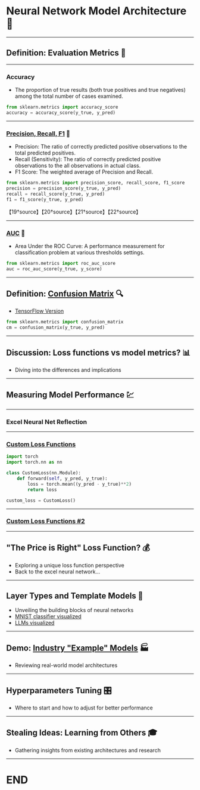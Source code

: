 # Neural Network Model Architecture 🧠

---

## Definition: Evaluation Metrics 🎯

---

### Accuracy
- The proportion of true results (both true positives and true negatives) among the total number of cases examined.
```python
from sklearn.metrics import accuracy_score
accuracy = accuracy_score(y_true, y_pred)
```

---

### [Precision, Recall, F1](https://emkademy.com/research/toolbox/2020-03-02-accuracy-precision-recall) 🎯
- Precision: The ratio of correctly predicted positive observations to the total predicted positives.
- Recall (Sensitivity): The ratio of correctly predicted positive observations to the all observations in actual class.
- F1 Score: The weighted average of Precision and Recall.

```python
from sklearn.metrics import precision_score, recall_score, f1_score
precision = precision_score(y_true, y_pred)
recall = recall_score(y_true, y_pred)
f1 = f1_score(y_true, y_pred)
```
【19†source】【20†source】【21†source】【22†source】

---

### [AUC](https://paulvanderlaken.com/2019/08/16/roc-auc-precision-and-recall-visually-explained) 🎯
- Area Under the ROC Curve: A performance measurement for classification problem at various thresholds settings.
```python
from sklearn.metrics import roc_auc_score
auc = roc_auc_score(y_true, y_score)
```

---

## Definition: [Confusion Matrix](https://www.statology.org/confusion-matrix-python/) 🔍
* [TensorFlow Version](https://www.tensorflow.org/tutorials/audio/simple_audio#display_a_confusion_matrix)

```python
from sklearn.metrics import confusion_matrix
cm = confusion_matrix(y_true, y_pred)
```

---

## Discussion: Loss functions vs model metrics? 📊
* Diving into the differences and implications

---

## Measuring Model Performance 💹

---

### Excel Neural Net Reflection

---

### [Custom Loss Functions](https://stackoverflow.com/questions/53980031/pytorch-custom-loss-function)

```python
import torch
import torch.nn as nn

class CustomLoss(nn.Module):
    def forward(self, y_pred, y_true):
        loss = torch.mean((y_pred - y_true)**2)
        return loss

custom_loss = CustomLoss()
```

---

### [Custom Loss Functions #2](https://discuss.pytorch.org/t/custom-loss-functions/29387/3)

---

## "The Price is Right" Loss Function? 💰
* Exploring a unique loss function perspective
* Back to the excel neural network...

---

## Layer Types and Template Models 🧩
* Unveiling the building blocks of neural networks
* [MNIST classifier visualized](https://m.youtube.com/watch?v=Tsvxx-GGlTg)
* [LLMs visualized](https://bbycroft.net/llm)

---

## Demo: [Industry "Example" Models](./example_models) 🏭
* Reviewing real-world model architectures

---

## Hyperparameters Tuning 🎛️
* Where to start and how to adjust for better performance

---

## Stealing Ideas: Learning from Others 🎓
* Gathering insights from existing architectures and research

---

# END
